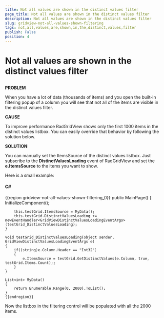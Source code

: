 ```yaml
---
title: Not all values are shown in the distinct values filter
page_title: Not all values are shown in the distinct values filter
description: Not all values are shown in the distinct values filter
slug: gridview-not-all-values-shown-filtering
tags: not,all,values,are,shown,in,the,distinct,values,filter
publish: False
position: 4
---
```


# Not all values are shown in the distinct values filter



## 

__PROBLEM__

When you have a lot of data (thousands of items) and you open the built-in filtering popup of a column you will see that not all of the items are visible in the distinct values filter.



__CAUSE__

To improve performance RadGridView shows only the first 1000 items in the distinct values listbox. You can easily override that behavior by following the solution below.



__SOLUTION__

You can manually set the ItemsSource of the distinct values listbox. Just subscribe to the __DistinctValuesLoading__ event of RadGridView and set the __e.ItemsSource__ to the items you want to show. 

Here is a small example:

#### __C#__

{{region gridview-not-all-values-shown-filtering_0}}
	public MainPage()
	{
	    InitializeComponent();
	
	    this.testGrid.ItemsSource = MyData();
	    this.testGrid.DistinctValuesLoading += newEventHandler<GridViewDistinctValuesLoadingEventArgs>(testGrid_DistinctValuesLoading);            
	}
	
	void testGrid_DistinctValuesLoading(object sender, GridViewDistinctValuesLoadingEventArgs e)
	{
	    if((string)e.Column.Header == "Int32")
	    {
	        e.ItemsSource = testGrid.GetDistinctValues(e.Column, true, testGrid.Items.Count);;
	    }
	}
	
	List<int> MyData()
	{
	    return Enumerable.Range(0, 2000).ToList();
	}
	{{endregion}}





Now the listbox in the filtering control will be populated with all the 2000 items. 


